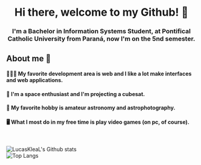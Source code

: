 <h1 align="center">
  Hi there, welcome to my Github! 👋
</h1>

<h3 align="center">
  I'm a Bachelor in Information Systems Student, at Pontifical Catholic University from Paraná, now I'm on the 5nd semester.
</h3>

## About me 📌

#### 👨🏻‍💻 My favorite development area is web and I like a lot make interfaces and web applications. 
#### 🚀 I'm a space enthusiast and I'm projecting a cubesat.
#### 🔭 My favorite hobby is amateur astronomy and astrophotography.
#### 🖥️ What I most do in my free time is play video games (on pc, of course).

<br/>

![LucasKleaL's Github stats](https://github-readme-stats.vercel.app/api?username=LucasKleaL&show_icons=true&theme=radical) <br/>
![Top Langs](https://github-readme-stats.vercel.app/api/top-langs/?username=LucasKleaL&hide=jupyter%20notebook&show_icons=true&theme=radical&layout=compact)

<!--
**LucasKleaL/LucasKleaL** is a ✨ _special_ ✨ repository because its `README.md` (this file) appears on your GitHub profile.

Here are some ideas to get you started:

- 🔭 I’m currently working on ...
- 🌱 I’m currently learning ...
- 👯 I’m looking to collaborate on ...
- 🤔 I’m looking for help with ...
- 💬 Ask me about ...
- 📫 How to reach me: ...
- 😄 Pronouns: ...
- ⚡ Fun fact: ...
-->
